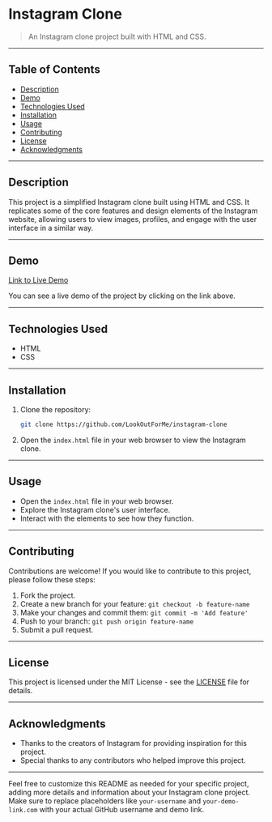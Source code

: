 
# Instagram Clone

> An Instagram clone project built with HTML and CSS.

---

## Table of Contents

- [Description](#description)
- [Demo](#demo)
- [Technologies Used](#technologies-used)
- [Installation](#installation)
- [Usage](#usage)
- [Contributing](#contributing)
- [License](#license)
- [Acknowledgments](#acknowledgments)

---

## Description

This project is a simplified Instagram clone built using HTML and CSS. It replicates some of the core features and design elements of the Instagram website, allowing users to view images, profiles, and engage with the user interface in a similar way.

---

## Demo

[Link to Live Demo](https://015o4s.csb.app/)

You can see a live demo of the project by clicking on the link above.

---

## Technologies Used

- HTML
- CSS

---

## Installation

1. Clone the repository:

   ```sh
   git clone https://github.com/LookOutForMe/instagram-clone
   ```

2. Open the `index.html` file in your web browser to view the Instagram clone.

---

## Usage

- Open the `index.html` file in your web browser.
- Explore the Instagram clone's user interface.
- Interact with the elements to see how they function.

---

## Contributing

Contributions are welcome! If you would like to contribute to this project, please follow these steps:

1. Fork the project.
2. Create a new branch for your feature: `git checkout -b feature-name`
3. Make your changes and commit them: `git commit -m 'Add feature'`
4. Push to your branch: `git push origin feature-name`
5. Submit a pull request.

---

## License

This project is licensed under the MIT License - see the [LICENSE](LICENSE) file for details.

---

## Acknowledgments

- Thanks to the creators of Instagram for providing inspiration for this project.
- Special thanks to any contributors who helped improve this project.

---

Feel free to customize this README as needed for your specific project, adding more details and information about your Instagram clone project. Make sure to replace placeholders like `your-username` and `your-demo-link.com` with your actual GitHub username and demo link.
